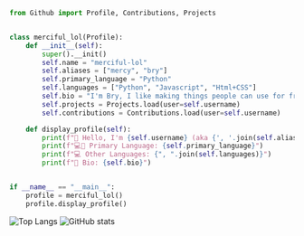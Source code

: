 ```py
from Github import Profile, Contributions, Projects


class merciful_lol(Profile):
    def __init__(self):
        super().__init()
        self.name = "merciful-lol"
        self.aliases = ["mercy", "bry"]
        self.primary_language = "Python"
        self.languages = ["Python", "Javascript", "Html+CSS"]
        self.bio = "I'm Bry, I like making things people can use for free 💯"
        self.projects = Projects.load(user=self.username)
        self.contributions = Contributions.load(user=self.username)

    def display_profile(self):
        print(f"👋 Hello, I'm {self.username} (aka {', '.join(self.aliases)})!")
        print(f"💻📌 Primary Language: {self.primary_language}")
        print(f"💻 Other Languages: {", ".join(self.languages)}")
        print(f"📜 Bio: {self.bio}")


if __name__ == "__main__":
    profile = merciful_lol()
    profile.display_profile()
```

![Top Langs](https://github-readme-stats.vercel.app/api/top-langs/?username=merciful-lol&layout=donut-vertical&bg_color=00000000)
![GitHub stats](https://github-readme-stats.vercel.app/api?username=merciful-lol&show_icons=true&bg_color=00000000)
